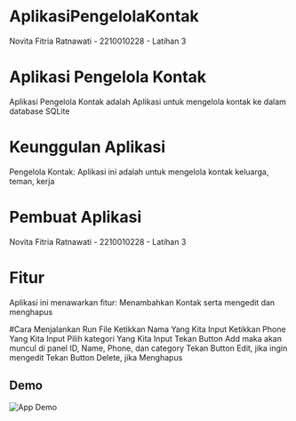 # AplikasiPengelolaKontak
Novita Fitria Ratnawati - 2210010228 - Latihan 3

# Aplikasi Pengelola Kontak
Aplikasi Pengelola Kontak adalah Aplikasi untuk mengelola kontak ke dalam database SQLite

# Keunggulan Aplikasi
Pengelola Kontak: Aplikasi ini adalah untuk mengelola kontak keluarga, teman, kerja

# Pembuat Aplikasi
Novita Fitria Ratnawati - 2210010228 - Latihan 3

# Fitur
Aplikasi ini menawarkan fitur: Menambahkan Kontak serta mengedit dan menghapus

#Cara Menjalankan
Run File Ketikkan Nama Yang Kita Input Ketikkan Phone Yang Kita Input Pilih kategori Yang Kita Input Tekan Button Add maka akan muncul di panel ID, Name, Phone, dan category Tekan Button Edit, jika ingin mengedit Tekan Button Delete, jika Menghapus


## Demo

![App Demo](https://github.com/Novitafitriaratnawati/AplikasiPengelolaKontak/blob/main/IMG.gif)
